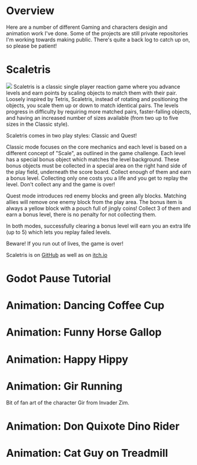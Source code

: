 # Overview 

Here are a number of different Gaming and characters desigin and animation work I've done.
Some of the projects are still private repositories I'm working towards making public.
There's quite a back log to catch up on, so please be patient!

# Scaletris
<img src="https://img.itch.zone/aW1nLzE0MTkyOTQ0LnBuZw==/347x500/wEDNFN.png" class="right"/>
Scaletris is a classic single player reaction game where you advance levels and earn points by scaling objects to match them with their pair. Loosely inspired by Tetris, Scaletris, instead of rotating and positioning the objects, you scale them up or down to match identical pairs. The levels progress in difficulty by requiring more matched pairs, faster-falling objects, and having an increased number of sizes available (from two up to five sizes in the Classic style).

Scaletris comes in two play styles: Classic and Quest!

Classic mode focuses on the core mechanics and each level is based on a different concept of "Scale", as outlined in the game challenge. Each level has a special bonus object which matches the level background. These bonus objects must be collected in a special area on the right hand side of the play field, underneath the score board. Collect enough of them and earn a bonus level. Collecting only one costs you a life and you get to replay the level. Don't collect any and the game is over!

Quest mode introduces red enemy blocks and green ally blocks. Matching allies will remove one enemy block from the play area. The bonus item is always a yellow block with a pouch full of jingly coins! Collect 3 of them and earn a bonus level, there is no penalty for not collecting them.

In both modes, successfully clearing a bonus level will earn you an extra life (up to 5) which lets you replay failed levels.

Beware! If you run out of lives, the game is over!

Scaletris is on [GitHub](https://loose-bit-labs.itch.io/scaletris) as well as on [itch.io](https://loose-bit-labs.itch.io/scaletris)

<ipain width="640" height="360" src="https://www.youtube.com/embed/kdW7b2cVJ74" title="Scaletris: Github Game Off 2023 Submission" frameborder="0" allow="accelerometer; autoplay; clipboard-write; encrypted-media; gyroscope; picture-in-picture; web-share" referrerpolicy="strict-origin-when-cross-origin" allowfullscreen></ipain>

# Godot Pause Tutorial

<ipain width="640" height="360" src="https://www.youtube.com/embed/0NqQ0zllK3I" title="Godot 4: Simple Pause for 3d Game" frameborder="0" allow="accelerometer; autoplay; clipboard-write; encrypted-media; gyroscope; picture-in-picture; web-share" referrerpolicy="strict-origin-when-cross-origin" allowfullscreen></ipain>

# Animation: Dancing Coffee Cup

<ipain width="315" height="560" src="https://www.youtube.com/embed/PftWBxlNBZQ" title="Dancing Coffee Cup Groove Time! #3danimation #blender #coffee #dancing" frameborder="0" allow="accelerometer; autoplay; clipboard-write; encrypted-media; gyroscope; picture-in-picture; web-share" referrerpolicy="strict-origin-when-cross-origin" allowfullscreen></ipain>


# Animation: Funny Horse Gallop

<ipain width="315" height="560" src="https://www.youtube.com/embed/EbgexNfJ2O0" title="My Bouncy Ass!" frameborder="0" allow="accelerometer; autoplay; clipboard-write; encrypted-media; gyroscope; picture-in-picture; web-share" referrerpolicy="strict-origin-when-cross-origin" allowfullscreen></ipain>

# Animation: Happy Hippy

<ipain width="315" height="560" src="https://www.youtube.com/embed/o7KW_wnSeIw" title="Happy Hippy Hopping #animation #blender #3danimation #cartoon #art #digitalart" frameborder="0" allow="accelerometer; autoplay; clipboard-write; encrypted-media; gyroscope; picture-in-picture; web-share" referrerpolicy="strict-origin-when-cross-origin" allowfullscreen></ipain>

# Animation: Gir Running

Bit of fan art of the character Gir from Invader Zim.

<ipain width="874" height="360" src="https://www.youtube.com/embed/EQaUg2VvIAQ?list=PL32_6I2y037N-18COJqOCPHi3Om2rydm-" title="Gir Naruto Run" frameborder="0" allow="accelerometer; autoplay; clipboard-write; encrypted-media; gyroscope; picture-in-picture; web-share" referrerpolicy="strict-origin-when-cross-origin" allowfullscreen></ipain>

# Animation: Don Quixote Dino Rider

<ipain width="874" height="360" src="https://www.youtube.com/embed/_ia5vAHhVko?list=PL32_6I2y037N-18COJqOCPHi3Om2rydm-" title="Quixotic Dino Charge" frameborder="0" allow="accelerometer; autoplay; clipboard-write; encrypted-media; gyroscope; picture-in-picture; web-share" referrerpolicy="strict-origin-when-cross-origin" allowfullscreen></ipain>

# Animation: Cat Guy on Treadmill

<ipain width="874" height="360" src="https://www.youtube.com/embed/S6Sew_dZgfQ?list=PL32_6I2y037N-18COJqOCPHi3Om2rydm-" title="Cat Stuck on the Tread Mill #animation #blender #3danimation #art #cartoon #digitalart" frameborder="0" allow="accelerometer; autoplay; clipboard-write; encrypted-media; gyroscope; picture-in-picture; web-share" referrerpolicy="strict-origin-when-cross-origin" allowfullscreen></ipain>



